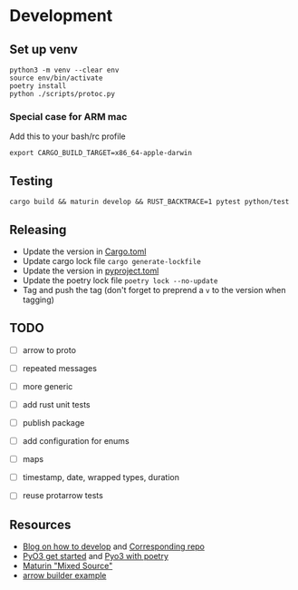 # Development

## Set up venv

```shell
python3 -m venv --clear env
source env/bin/activate
poetry install
python ./scripts/protoc.py
```

### Special case for ARM mac

Add this to your bash/rc profile

```shell
export CARGO_BUILD_TARGET=x86_64-apple-darwin
```

## Testing

```shell
cargo build && maturin develop && RUST_BACKTRACE=1 pytest python/test
```


## Releasing

- Update the version in [Cargo.toml](./Cargo.toml)
- Update cargo lock file `cargo generate-lockfile`
- Update the version in [pyproject.toml](./pyproject.toml)
- Update the poetry lock file `poetry lock --no-update`
- Tag and push the tag (don't forget to preprend a `v` to the version when tagging)

## TODO

- [ ] arrow to proto
- [ ] repeated messages
- [ ] more generic 
- [ ] add rust unit tests
- [ ] publish package
- [ ] add configuration for enums
- [ ] maps
- [ ] timestamp, date, wrapped types, duration
- [ ] reuse protarrow tests
 

## Resources

- [Blog on how to develop](https://blog.yossarian.net/2020/08/02/Writing-and-publishing-a-python-module-in-rust?utm_source=pocket_saves) and [Corresponding repo](https://github.com/woodruffw/procmaps.py)
- [PyO3 get started](https://pyo3.rs/v0.4.1/) and  [Pyo3 with poetry](https://github.com/nbigaouette/python-poetry-rust-wheel/)
- [Maturin "Mixed Source"](https://www.maturin.rs/#mixed-rustpython-projects)
- [arrow builder example](https://github.com/apache/arrow-rs/blob/master/arrow/examples/builders.rs)
